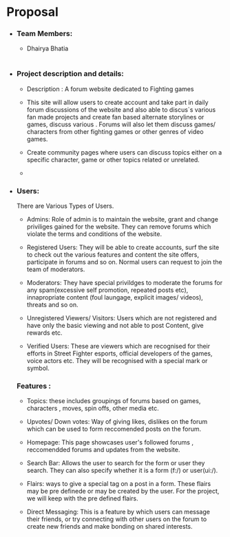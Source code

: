 # Proposal

 * ### Team Members:
     * Dhairya Bhatia 
 <br><br>
 * ### Project description and details:
    * Description : A forum website dedicated to Fighting games 
    
    * This site will allow users to create account and take part in daily forum discussions of the website and also able to discus`s various fan made projects and create fan based alternate storylines or games, discuss various . Forums will also let them discuss games/ characters from other fighting games or other genres of video games.
    * Create community pages where users can discuss topics either on a specific character, game or other topics related or unrelated.
    * 

* ### Users:
    There are Various Types of Users.<br>
     * Admins: Role of admin is to maintain the website, grant and change priviliges gained for the website. They can remove forums which violate the terms and conditions of the website.

     * Registered Users: They will be able to create accounts, surf the site to check out the various features and content the site offers, participate in forums and so on. Normal users can request to join the team of moderators.

     * Moderators: They have special privildges to moderate the forums for any spam(excessive self promotion, repeated posts etc),  innapropriate content (foul laungage, explicit images/ videos), threats and so on.

     * Unregistered Viewers/ Visitors: Users which are not registered and have only the basic viewing and not able to post Content, give rewards etc.

     * Verified Users: These are viewers which are recognised for their efforts in Street Fighter esports, official developers of the games, voice actors etc. They will be recognised with a special mark or symbol.

     ### Features :

    * Topics: these includes groupings of forums based on games, characters , moves, spin offs, other media etc.

    * Upvotes/ Down votes: Way of giving likes, dislikes on the forum which can be used to form reccomended posts on the forum.

    * Homepage: This page showcases  user's followed forums , reccomendded forums and updates from the website.

    * Search Bar: Allows the user to search for the form or user they search. They can also specify whether it is a form (f:/) or user(ui:/).

    * Flairs: ways to give a special tag on a post in a form. These flairs may be pre definede or may be created by the user. For the project, we will keep with the pre defined flairs.

    * Direct Messaging: This is a feature by which users can message their friends, or try connecting with other users on the forum to create new friends and make bonding on shared interests.





